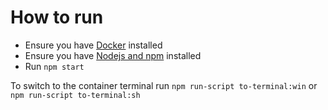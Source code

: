 # How to run

- Ensure you have [Docker](https://www.docker.com/) installed
- Ensure you have [Nodejs and npm](https://nodejs.org/en/) installed
- Run `npm start`

To switch to the container terminal run `npm run-script to-terminal:win` or `npm run-script to-terminal:sh`
